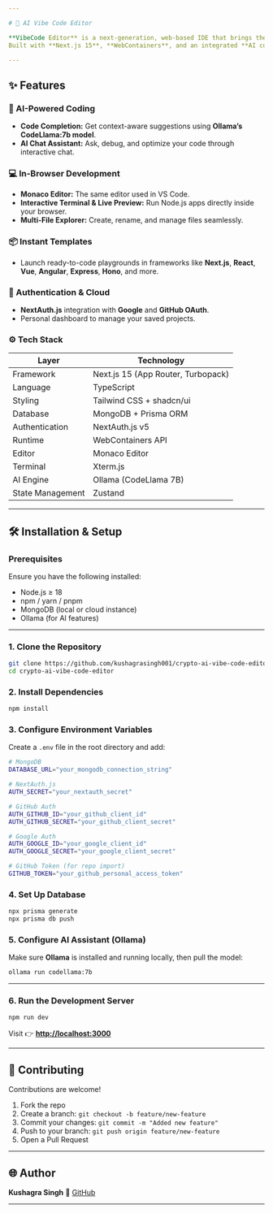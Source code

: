 ```yaml
---

# 🚀 AI Vibe Code Editor

**VibeCode Editor** is a next-generation, web-based IDE that brings the full power of modern development tools to your browser.
Built with **Next.js 15**, **WebContainers**, and an integrated **AI coding assistant**, it lets you write, run, and test your code instantly — no setup required.

---
```


## ✨ Features

### 🧠 AI-Powered Coding

* **Code Completion:** Get context-aware suggestions using **Ollama’s CodeLlama:7b model**.
* **AI Chat Assistant:** Ask, debug, and optimize your code through interactive chat.

### 💻 In-Browser Development

* **Monaco Editor:** The same editor used in VS Code.
* **Interactive Terminal & Live Preview:** Run Node.js apps directly inside your browser.
* **Multi-File Explorer:** Create, rename, and manage files seamlessly.

### 📦 Instant Templates

* Launch ready-to-code playgrounds in frameworks like **Next.js**, **React**, **Vue**, **Angular**, **Express**, **Hono**, and more.

### 🔐 Authentication & Cloud

* **NextAuth.js** integration with **Google** and **GitHub OAuth**.
* Personal dashboard to manage your saved projects.

### ⚙️ Tech Stack

| Layer            | Technology                         |
| ---------------- | ---------------------------------- |
| Framework        | Next.js 15 (App Router, Turbopack) |
| Language         | TypeScript                         |
| Styling          | Tailwind CSS + shadcn/ui           |
| Database         | MongoDB + Prisma ORM               |
| Authentication   | NextAuth.js v5                     |
| Runtime          | WebContainers API                  |
| Editor           | Monaco Editor                      |
| Terminal         | Xterm.js                           |
| AI Engine        | Ollama (CodeLlama 7B)              |
| State Management | Zustand                            |

---

## 🛠️ Installation & Setup

### **Prerequisites**

Ensure you have the following installed:

* Node.js ≥ 18
* npm / yarn / pnpm
* MongoDB (local or cloud instance)
* Ollama (for AI features)

---

### **1. Clone the Repository**

```bash
git clone https://github.com/kushagrasingh001/crypto-ai-vibe-code-editor.git
cd crypto-ai-vibe-code-editor
```

### **2. Install Dependencies**

```bash
npm install
```

### **3. Configure Environment Variables**

Create a `.env` file in the root directory and add:

```bash
# MongoDB
DATABASE_URL="your_mongodb_connection_string"

# NextAuth.js
AUTH_SECRET="your_nextauth_secret"

# GitHub Auth
AUTH_GITHUB_ID="your_github_client_id"
AUTH_GITHUB_SECRET="your_github_client_secret"

# Google Auth
AUTH_GOOGLE_ID="your_google_client_id"
AUTH_GOOGLE_SECRET="your_google_client_secret"

# GitHub Token (for repo import)
GITHUB_TOKEN="your_github_personal_access_token"
```

### **4. Set Up Database**

```bash
npx prisma generate
npx prisma db push
```

### **5. Configure AI Assistant (Ollama)**

Make sure **Ollama** is installed and running locally, then pull the model:

```bash
ollama run codellama:7b
```

---

### **6. Run the Development Server**

```bash
npm run dev
```

Visit 👉 **[http://localhost:3000](http://localhost:3000)**

---

## 💬 Contributing

Contributions are welcome!

1. Fork the repo
2. Create a branch: `git checkout -b feature/new-feature`
3. Commit your changes: `git commit -m "Added new feature"`
4. Push to your branch: `git push origin feature/new-feature`
5. Open a Pull Request

---

## 🌐 Author

**Kushagra Singh**
💼 [GitHub](https://github.com/kushagrasingh001)

---
